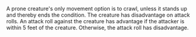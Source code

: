 A prone creature's only movement option is to crawl, unless it stands up and thereby ends the condition.
The creature has disadvantage on attack rolls.
An attack roll against the creature has advantage if the attacker is within 5 feet of the creature. Otherwise, the attack roll has disadvantage.

